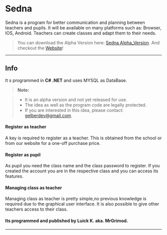 Sedna
===================


Sedna is a program for better communication and planning between teachers and pupils.
It will be available on many platforms such as: Browser, IOS, Android. Teachers can create classes and adapt them to their needs.

> You can download the Alpha Version here: <i class="icon-download"></i>[Sedna Alpha_Version](https://www.dropbox.com/sh/g7akle3yfvwe4zg/AAAW773kzOcryETKo7MmbLBEa?dl=0).
>  And checkout the [Website](http://134.255.234.216/)!


----------


Info
-------------

It s programmed in **C# .NET** and uses MYSQL as DataBase.

> **Note:**

> - It is an alpha version and not yet released for use.
> - The idea as well as the program code are legally protected.
> - If you are interested in this idea, please contact: <i class="icon-mail"></i>gelberdev@gmail.com.


#### <i class="icon-login"></i>Register as teacher
A key is required to register as a teacher. This is obtained from the school or from our website for a one-off purchase price. 

#### <i class="icon-login"></i> Register as pupil
As pupil you need the class name and the class password to register. If you created the account you are in the respective class and you can access its features.

#### <i class="icon-pencil"></i> Managing class as teacher
Managing class as teacher is pretty simple,no previous knowledge is required due to the graphical user interface.
It is also possible to give other teachers access to their class.

#### Its programmed and published by Luick K. aka. MrGrimod.


----------
